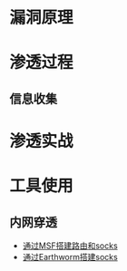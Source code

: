 # 漏洞原理
# 渗透过程
## 信息收集
# 渗透实战
# 工具使用
## 内网穿透
  + [通过MSF搭建路由和socks](https://mp.weixin.qq.com/s/obOzLtmbpK-RUKw373x-wA)
  + [通过Earthworm搭建socks](https://www.anquanke.com/post/id/85494)

